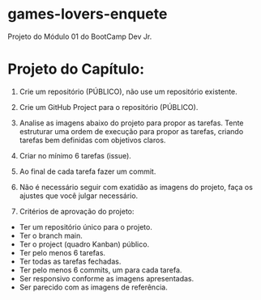 # games-lovers-enquete
Projeto do Módulo 01 do BootCamp Dev Jr.

# Projeto do Capítulo:

1. Crie um repositório (PÚBLICO), não use um repositório existente. 
2. Crie um GitHub Project para o repositório (PÚBLICO).
3. Analise as imagens abaixo do projeto para propor as tarefas. Tente estruturar uma ordem de execução para propor as tarefas, criando tarefas bem definidas com objetivos claros.
4. Criar no mínimo 6 tarefas (issue).
5. Ao final de cada tarefa fazer um commit.
6. Não é necessário seguir com exatidão as imagens do projeto, faça os ajustes que você julgar necessário.

7. Critérios de aprovação do projeto:
* Ter um repositório único para o projeto.
* Ter o branch main.
* Ter o project (quadro Kanban)  público.
* Ter pelo menos 6 tarefas.
* Ter todas as tarefas fechadas.
* Ter pelo menos 6 commits, um para cada tarefa.
* Ser responsivo conforme as imagens apresentadas.
* Ser parecido com as imagens de referência.
